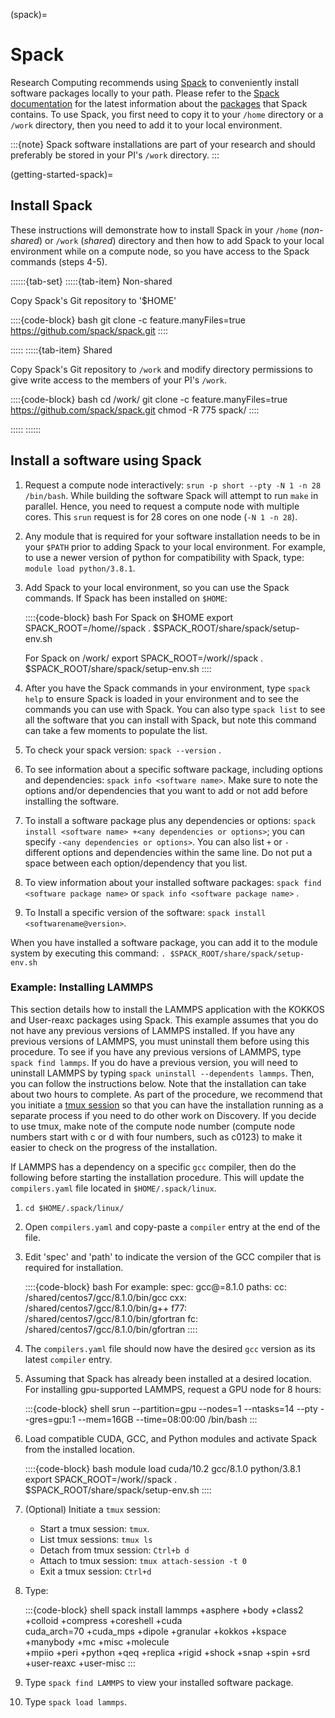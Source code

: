 (spack)=
# Spack

Research Computing recommends using [Spack] to conveniently install software packages locally to your path. Please refer to the [Spack documentation] for the latest information about the [packages] that Spack contains. To use Spack, you first need to copy it to your `/home` directory or a `/work` directory, then you need to add it to your local environment.

:::{note}
Spack software installations are part of your research and should preferably be stored in your PI's `/work` directory.
:::

(getting-started-spack)=
## Install Spack

These instructions will demonstrate how to install Spack in your `/home` (*non-shared*) or `/work` (*shared*) directory and then how to add Spack to your local environment while on a compute node, so you have access to the Spack commands (steps 4-5).

::::::{tab-set}
:::::{tab-item} Non-shared

Copy Spack's Git repository to '$HOME'

::::{code-block} bash
git clone -c feature.manyFiles=true https://github.com/spack/spack.git
::::

:::::
:::::{tab-item}	Shared

Copy Spack's Git repository to `/work` and modify directory permissions to give write access to the members of your PI's `/work`.

::::{code-block} bash
cd /work/<PI-Project-Dir>
git clone -c feature.manyFiles=true https://github.com/spack/spack.git
chmod -R 775 spack/
::::

:::::
::::::

## Install a software using Spack

1. Request a compute node interactively: `srun -p short --pty -N 1 -n 28 /bin/bash`. While building the software Spack will attempt to run `make` in parallel. Hence, you need to request a compute node with multiple cores. This `srun` request is for 28 cores on one node (`-N 1 -n 28`).
1. Any module that is required for your software installation needs to be in your `$PATH` prior to adding Spack to your local environment. For example, to use a newer version of python for compatibility with Spack, type: `module load python/3.8.1`.
1. Add Spack to your local environment, so you can use the Spack commands. If Spack has been installed on `$HOME`:

   ::::{code-block} bash
   For Spack on $HOME
   export SPACK_ROOT=/home/<yourusername>/spack
   . $SPACK_ROOT/share/spack/setup-env.sh

   For Spack on /work/<PI-Project-Dir>
   export SPACK_ROOT=/work/<PI-Project-Dir>/spack
   . $SPACK_ROOT/share/spack/setup-env.sh
   ::::

1. After you have the Spack commands in your environment, type `spack help` to ensure Spack is loaded in your environment and to see the commands you can use with Spack. You can also type `spack list` to see all the software that you can install with Spack, but note this command can take a few moments to populate the list.
1. To check your spack version: `spack --version` .
1. To see information about a specific software package, including options and dependencies: `spack info <software name>`. Make sure to note the options and/or dependencies that you want to add or not add before installing the software.
1. To install a software package plus any dependencies or options:
`spack install <software name> +<any dependencies or options>`;
you can specify `-<any dependencies or options>`. You can also list
`+` or `-` different options and dependencies within the same line. Do
not put a space between each option/dependency that you list.
1. To view information about your installed software packages: `spack find <software package name>` or `spack info <software package name>` .
1. To Install a specific version of the software: `spack install <softwarename@version>`.

When you have installed a software package, you can add it to the module system by executing this command:
`. $SPACK_ROOT/share/spack/setup-env.sh`

### Example: Installing LAMMPS

This section details how to install the LAMMPS application with the
KOKKOS and User-reaxc packages using Spack. This example assumes that
you do not have any previous versions of LAMMPS installed. If you have
any previous versions of LAMMPS, you must uninstall them before using
this procedure. To see if you have any previous versions of LAMMPS,
type `spack find lammps`. If you do have a previous version, you will
need to uninstall LAMMPS by typing `spack uninstall --dependents
lammps`. Then, you can follow the instructions below. Note that the
installation can take about two hours to complete. As part of the
procedure, we recommend that you initiate a [tmux session] so that
you can have the installation running as a separate process if you
need to do other work on Discovery. If you decide to use tmux, make
note of the compute node number (compute node numbers start with c or
d with four numbers, such as c0123) to make it easier to check on the
progress of the installation.

If LAMMPS has a dependency on a specific `gcc` compiler, then do the following before starting the installation procedure. This will update the `compilers.yaml` file located in `$HOME/.spack/linux`.

1. `cd $HOME/.spack/linux/`
1. Open `compilers.yaml` and copy-paste a `compiler` entry at the end of the file.
1. Edit 'spec' and 'path' to indicate the version of the GCC compiler that is required for installation.

   ::::{code-block} bash
   For example:
        spec: gcc@=8.1.0
    	paths:
    	  cc: /shared/centos7/gcc/8.1.0/bin/gcc
     	  cxx: /shared/centos7/gcc/8.1.0/bin/g++
    	  f77: /shared/centos7/gcc/8.1.0/bin/gfortran
      	  fc: /shared/centos7/gcc/8.1.0/bin/gfortran
   ::::

1. The `compilers.yaml` file should now have the desired `gcc` version as its latest `compiler` entry.
1. Assuming that Spack has already been installed at a desired location. For installing gpu-supported LAMMPS, request a GPU node for 8 hours:

   :::{code-block} shell
   srun --partition=gpu --nodes=1 --ntasks=14 --pty --gres=gpu:1 --mem=16GB --time=08:00:00 /bin/bash
   :::

1. Load compatible CUDA, GCC, and Python modules and activate Spack from the installed location.

   ::::{code-block} bash
    module load cuda/10.2 gcc/8.1.0 python/3.8.1
    export SPACK_ROOT=/work/<PI-Project-Dir>/spack
    . $SPACK_ROOT/share/spack/setup-env.sh
   ::::

1. (Optional) Initiate a `tmux` session:

   - Start a tmux session: `tmux`.
   - List tmux sessions: `tmux ls`
   - Detach from tmux session: `Ctrl+b d`
   - Attach to tmux session: `tmux attach-session -t 0`
   - Exit a tmux session: `Ctrl+d`

1. Type:

   :::{code-block} shell
   spack install lammps +asphere +body +class2 +colloid +compress +coreshell +cuda \
   cuda_arch=70 +cuda_mps +dipole +granular +kokkos +kspace +manybody +mc +misc +molecule \
   +mpiio +peri +python +qeq +replica +rigid +shock +snap +spin +srd +user-reaxc +user-misc
   :::

1. Type `spack find LAMMPS` to view your installed software package.

1. Type `spack load lammps`.

[tmux session]: https://alta3.com/posters/tmux.pdf
[Spack]: https://spack.io/
[Spack documentation]: https://spack.readthedocs.io/en/latest/index.html
[packages]: https://spack.readthedocs.io/en/latest/package_list.html#package-list
